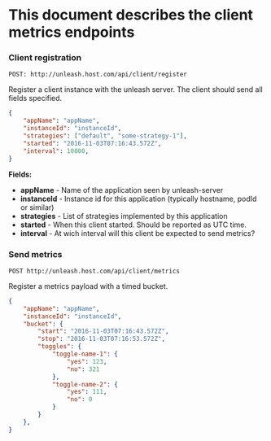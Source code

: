# This document describes the client metrics endpoints

### Client registration

`POST: http://unleash.host.com/api/client/register`

Register a client instance with the unleash server. The client should send all fields specified. 

```json
{
    "appName": "appName",
    "instanceId": "instanceId",
    "strategies": ["default", "some-strategy-1"],
    "started": "2016-11-03T07:16:43.572Z",
    "interval": 10000,
}
```


**Fields:**

* **appName** - Name of the application seen by unleash-server
* **instanceId** - Instance id for this application (typically hostname, podId or similar)
* **strategies** - List of strategies implemented by this application
* **started** - When this client started. Should be reported as UTC time.
* **interval** - At wich interval will this client be expected to send metrics? 

### Send metrics

`POST http://unleash.host.com/api/client/metrics`

Register a metrics payload with a timed bucket. 

```json
{
    "appName": "appName",
    "instanceId": "instanceId",
    "bucket": {
        "start": "2016-11-03T07:16:43.572Z",
        "stop": "2016-11-03T07:16:53.572Z",
        "toggles": {
            "toggle-name-1": {
                "yes": 123,
                "no": 321
            },
            "toggle-name-2": {
                "yes": 111,
                "no": 0
            }
        }
    },
}
```
